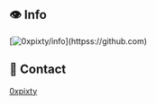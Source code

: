 ## 👁️ Info

[![0xpixty/info](https://github-readme-stats.vercel.app/api?username=0xpixty&show_icons=true&locale=en&theme=dark&hide_border=true&icon_color=ffffff&cache_seconds=86400&border_radius=24&show=reviews,prs_merged,prs_merged_percentage")](httpss://github.com)

## 💼 Contact

[0xpixty](https://0xpixty.github.io)
